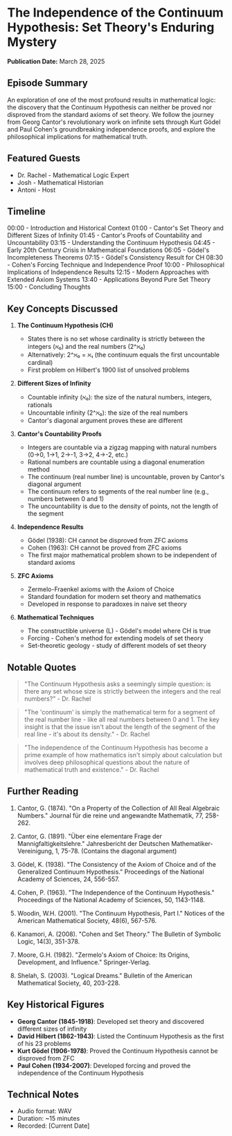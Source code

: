 # The Independence of the Continuum Hypothesis: Set Theory's Enduring Mystery
**Publication Date:** March 28, 2025


## Episode Summary
An exploration of one of the most profound results in mathematical logic: the discovery that the Continuum Hypothesis can neither be proved nor disproved from the standard axioms of set theory. We follow the journey from Georg Cantor's revolutionary work on infinite sets through Kurt Gödel and Paul Cohen's groundbreaking independence proofs, and explore the philosophical implications for mathematical truth.

## Featured Guests
- Dr. Rachel - Mathematical Logic Expert
- Josh - Mathematical Historian
- Antoni - Host

## Timeline
00:00 - Introduction and Historical Context
01:00 - Cantor's Set Theory and Different Sizes of Infinity
01:45 - Cantor's Proofs of Countability and Uncountability
03:15 - Understanding the Continuum Hypothesis
04:45 - Early 20th Century Crisis in Mathematical Foundations
06:05 - Gödel's Incompleteness Theorems
07:15 - Gödel's Consistency Result for CH
08:30 - Cohen's Forcing Technique and Independence Proof
10:00 - Philosophical Implications of Independence Results
12:15 - Modern Approaches with Extended Axiom Systems
13:40 - Applications Beyond Pure Set Theory
15:00 - Concluding Thoughts

## Key Concepts Discussed

1. **The Continuum Hypothesis (CH)**
   - States there is no set whose cardinality is strictly between the integers (ℵ₀) and the real numbers (2^ℵ₀)
   - Alternatively: 2^ℵ₀ = ℵ₁ (the continuum equals the first uncountable cardinal)
   - First problem on Hilbert's 1900 list of unsolved problems

2. **Different Sizes of Infinity**
   - Countable infinity (ℵ₀): the size of the natural numbers, integers, rationals
   - Uncountable infinity (2^ℵ₀): the size of the real numbers
   - Cantor's diagonal argument proves these are different

3. **Cantor's Countability Proofs**
   - Integers are countable via a zigzag mapping with natural numbers (0→0, 1→1, 2→-1, 3→2, 4→-2, etc.)
   - Rational numbers are countable using a diagonal enumeration method
   - The continuum (real number line) is uncountable, proven by Cantor's diagonal argument
   - The continuum refers to segments of the real number line (e.g., numbers between 0 and 1)
   - The uncountability is due to the density of points, not the length of the segment

4. **Independence Results**
   - Gödel (1938): CH cannot be disproved from ZFC axioms
   - Cohen (1963): CH cannot be proved from ZFC axioms
   - The first major mathematical problem shown to be independent of standard axioms

5. **ZFC Axioms**
   - Zermelo-Fraenkel axioms with the Axiom of Choice
   - Standard foundation for modern set theory and mathematics
   - Developed in response to paradoxes in naive set theory

6. **Mathematical Techniques**
   - The constructible universe (L) - Gödel's model where CH is true
   - Forcing - Cohen's method for extending models of set theory
   - Set-theoretic geology - study of different models of set theory

## Notable Quotes
> "The Continuum Hypothesis asks a seemingly simple question: is there any set whose size is strictly between the integers and the real numbers?" - Dr. Rachel

> "The 'continuum' is simply the mathematical term for a segment of the real number line - like all real numbers between 0 and 1. The key insight is that the issue isn't about the length of the segment of the real line - it's about its density." - Dr. Rachel

> "The independence of the Continuum Hypothesis has become a prime example of how mathematics isn't simply about calculation but involves deep philosophical questions about the nature of mathematical truth and existence." - Dr. Rachel

## Further Reading

1. Cantor, G. (1874). "On a Property of the Collection of All Real Algebraic Numbers." Journal für die reine und angewandte Mathematik, 77, 258-262.

2. Cantor, G. (1891). "Über eine elementare Frage der Mannigfaltigkeitslehre." Jahresbericht der Deutschen Mathematiker-Vereinigung, 1, 75-78. (Contains the diagonal argument)

3. Gödel, K. (1938). "The Consistency of the Axiom of Choice and of the Generalized Continuum Hypothesis." Proceedings of the National Academy of Sciences, 24, 556-557.

4. Cohen, P. (1963). "The Independence of the Continuum Hypothesis." Proceedings of the National Academy of Sciences, 50, 1143-1148.

5. Woodin, W.H. (2001). "The Continuum Hypothesis, Part I." Notices of the American Mathematical Society, 48(6), 567-576.

6. Kanamori, A. (2008). "Cohen and Set Theory." The Bulletin of Symbolic Logic, 14(3), 351-378.

7. Moore, G.H. (1982). "Zermelo's Axiom of Choice: Its Origins, Development, and Influence." Springer-Verlag.

8. Shelah, S. (2003). "Logical Dreams." Bulletin of the American Mathematical Society, 40, 203-228.

## Key Historical Figures

- **Georg Cantor (1845-1918)**: Developed set theory and discovered different sizes of infinity
- **David Hilbert (1862-1943)**: Listed the Continuum Hypothesis as the first of his 23 problems
- **Kurt Gödel (1906-1978)**: Proved the Continuum Hypothesis cannot be disproved from ZFC
- **Paul Cohen (1934-2007)**: Developed forcing and proved the independence of the Continuum Hypothesis

## Technical Notes
- Audio format: WAV
- Duration: ~15 minutes
- Recorded: [Current Date] 